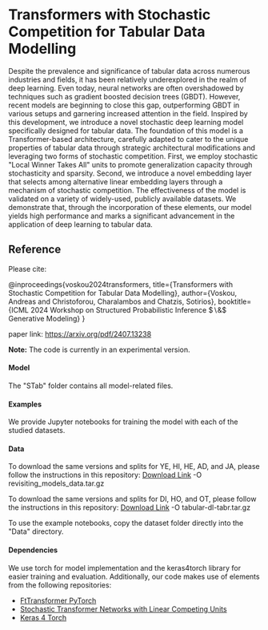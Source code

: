 # Transformers with Stochastic Competition for Tabular Data Modelling


Despite the prevalence and significance of tabular data across numerous industries and fields, it has been relatively underexplored in the realm of deep learning. Even today, neural networks are often overshadowed by techniques such as gradient boosted decision trees (GBDT). However, recent models are beginning to close this gap, outperforming GBDT in various setups and garnering increased attention in the field. Inspired by this development, we introduce a novel stochastic deep learning model specifically designed for tabular data. The foundation of this model is a Transformer-based architecture, carefully adapted to cater to the unique properties of tabular data through strategic architectural modifications and leveraging two forms of stochastic competition. First, we employ stochastic "Local Winner Takes All" units to promote generalization capacity through stochasticity and sparsity. Second, we introduce a novel embedding layer that selects among alternative linear embedding layers through a mechanism of stochastic competition. The effectiveness of the model is validated on a variety of widely-used, publicly available datasets. We demonstrate that, through the incorporation of these elements, our model yields high performance and marks a significant advancement in the application of deep learning to tabular data.


## Reference
Please cite:

@inproceedings{voskou2024transformers,
  title={Transformers with Stochastic Competition for Tabular Data Modelling},
  author={Voskou, Andreas and Christoforou, Charalambos and Chatzis, Sotirios},
  booktitle={ICML 2024 Workshop on Structured Probabilistic Inference $$\backslash$\&$ Generative Modeling}
}

paper link: https://arxiv.org/pdf/2407.13238

**Note:** The code is currently in an experimental version. 

#### Model
The "STab" folder contains all model-related files.

#### Examples
We provide Jupyter notebooks for training the model with each of the studied datasets.

#### Data
To download the same versions and splits for YE, HI, HE, AD, and JA, please follow the instructions in this repository:
[Download Link](https://www.dropbox.com/s/o53umyg6mn3zhxy/data.tar.gz?dl=1) -O revisiting_models_data.tar.gz

To download the same versions and splits for DI, HO, and OT, please follow the instructions in this repository:
[Download Link](https://huggingface.co/datasets/puhsu/tabular-benchmarks/resolve/main/data.tar) -O tabular-dl-tabr.tar.gz

To use the example notebooks, copy the dataset folder directly into the "Data" directory. 

#### Dependencies
We use torch for model implementation and the keras4torch library for easier training and evaluation. Additionally, our code makes use of elements from the following repositories:
- [FtTransformer PyTorch](https://github.com/lucidrains/tab-transformer-pytorch)
- [Stochastic Transformer Networks with Linear Competing Units](https://github.com/avoskou/Stochastic-Transformer-Networks-with-Linear-Competing-Units-Application-to-end-to-end-SL-Translation)
- [Keras 4 Torch](https://github.com/blueloveTH/keras4torch)
